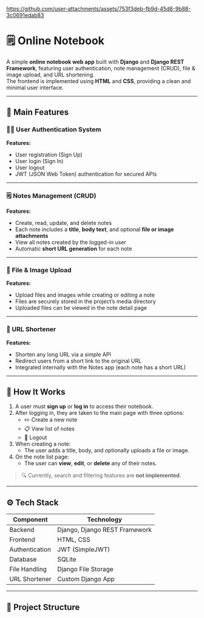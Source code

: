 
https://github.com/user-attachments/assets/753f3deb-fb9d-45d8-9b88-3c0691edab83


# 🗒️ Online Notebook

A simple **online notebook web app** built with **Django** and **Django REST Framework**, featuring user authentication, note management (CRUD), file & image upload, and URL shortening.  
The frontend is implemented using **HTML** and **CSS**, providing a clean and minimal user interface.

---

## 🚀 Main Features

### 🧑‍💻 User Authentication System
**Features:**
- User registration (Sign Up)
- User login (Sign In)
- User logout
- JWT (JSON Web Token) authentication for secured APIs

---

### 🗒️ Notes Management (CRUD)
**Features:**
- Create, read, update, and delete notes  
- Each note includes a **title**, **body text**, and optional **file or image attachments**  
- View all notes created by the logged-in user  
- Automatic **short URL generation** for each note

---

### 📎 File & Image Upload
**Features:**
- Upload files and images while creating or editing a note  
- Files are securely stored in the project’s media directory  
- Uploaded files can be viewed in the note detail page

---

### 🔗 URL Shortener
**Features:**
- Shorten any long URL via a simple API  
- Redirect users from a short link to the original URL  
- Integrated internally with the Notes app (each note has a short URL)

---

## 🧠 How It Works

1. A user must **sign up** or **log in** to access their notebook.  
2. After logging in, they are taken to the main page with three options:  
   - ✏️ Create a new note  
   - 📋 View list of notes  
   - 🚪 Logout  
3. When creating a note:
   - The user adds a title, body, and optionally uploads a file or image.  
4. On the note list page:
   - The user can **view**, **edit**, or **delete** any of their notes.  

> 🔍 Currently, search and filtering features are **not implemented**.

---

## ⚙️ Tech Stack

| Component | Technology |
|------------|-------------|
| Backend | Django, Django REST Framework |
| Frontend | HTML, CSS |
| Authentication | JWT (SimpleJWT) |
| Database | SQLite |
| File Handling | Django File Storage |
| URL Shortener | Custom Django App |

---

## 🧩 Project Structure
